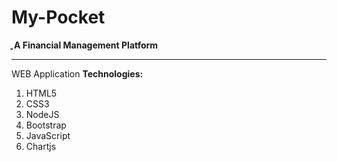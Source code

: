 # My-Pocket
ֳֳֳֳ
**A Financial Management Platform**
___________________________________
WEB Application
**Technologies:**
1) HTML5
2) CSS3
3) NodeJS
4) Bootstrap
5) JavaScript
6) Chartjs
